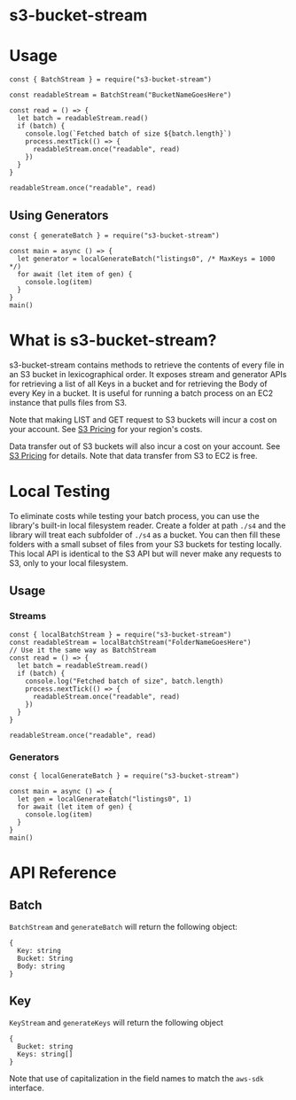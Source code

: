 # s3-bucket-stream

# Usage

```
const { BatchStream } = require("s3-bucket-stream")

const readableStream = BatchStream("BucketNameGoesHere")

const read = () => {
  let batch = readableStream.read()
  if (batch) {
    console.log(`Fetched batch of size ${batch.length}`)
    process.nextTick(() => {
      readableStream.once("readable", read)
    })
  }
}

readableStream.once("readable", read)
```

## Using Generators
```
const { generateBatch } = require("s3-bucket-stream")

const main = async () => {
  let generator = localGenerateBatch("listings0", /* MaxKeys = 1000 */)
  for await (let item of gen) {
    console.log(item)
  }
}
main()
```

# What is s3-bucket-stream?

s3-bucket-stream contains methods to retrieve the contents of every file in an S3 bucket in lexicographical order. It exposes stream and generator APIs for retrieving a list of all Keys in a bucket and for retrieving the Body of every Key in a bucket. It is useful for running a batch process on an EC2 instance that pulls files from S3.

Note that making LIST and GET request to S3 buckets will incur a cost on your account. See [S3 Pricing](https://aws.amazon.com/s3/pricing/) for your region's costs.

Data transfer out of S3 buckets will also incur a cost on your account. See [S3 Pricing](https://aws.amazon.com/s3/pricing/) for details. Note that data transfer from S3 to EC2 is free.

# Local Testing

To eliminate costs while testing your batch process, you can use the library's built-in local filesystem reader. Create a folder at path `./s4` and the library will treat each subfolder of `./s4` as a bucket. You can then fill these folders with a small subset of files from your S3 buckets for testing locally. This local API is identical to the S3 API but will never make any requests to S3, only to your local filesystem.

## Usage

### Streams
```
const { localBatchStream } = require("s3-bucket-stream")
const readableStream = localBatchStream("FolderNameGoesHere")
// Use it the same way as BatchStream
const read = () => {
  let batch = readableStream.read()
  if (batch) {
    console.log("Fetched batch of size", batch.length)
    process.nextTick(() => {
      readableStream.once("readable", read)
    })
  }
}

readableStream.once("readable", read)
```

### Generators
```
const { localGenerateBatch } = require("s3-bucket-stream")

const main = async () => {
  let gen = localGenerateBatch("listings0", 1)
  for await (let item of gen) {
    console.log(item)
  }
}
main()
```

# API Reference

## Batch

`BatchStream` and `generateBatch` will return the following object:
```
{
  Key: string
  Bucket: String
  Body: string
}
```

## Key

`KeyStream` and `generateKeys` will return the following object
```
{
  Bucket: string
  Keys: string[]
}
```

Note that use of capitalization in the field names to match the `aws-sdk` interface.